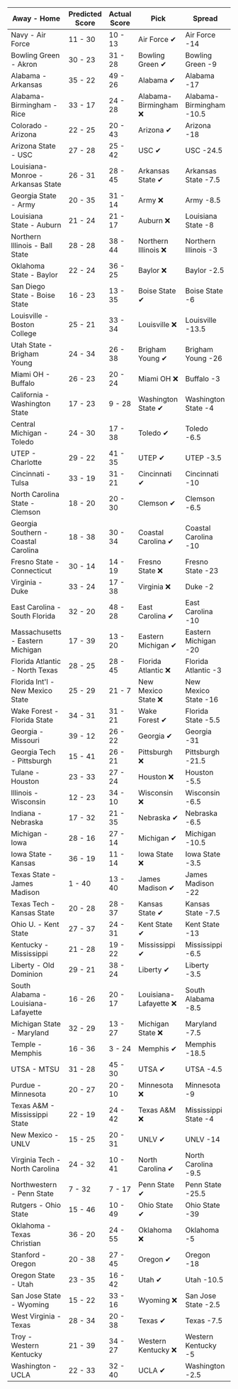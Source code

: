 Away - Home | Predicted Score | Actual Score | Pick | Spread | ATS Pick | O/U | O/U Pick
---| ---| ---| ---| ---| ---| ---| ---
Navy - Air Force | 11 - 30 | 10 - 13 | Air Force ✔ | Air Force -14 | Air Force ❌ | 38 | Over ❌
Bowling Green - Akron | 30 - 23 | 31 - 28 | Bowling Green ✔ | Bowling Green -9 | Akron ✔ | 49.5 | Over ✔
Alabama - Arkansas | 35 - 22 | 49 - 26 | Alabama ✔ | Alabama -17 | Arkansas ❌ | 61 | Under ❌
Alabama-Birmingham - Rice | 33 - 17 | 24 - 28 | Alabama-Birmingham ❌ | Alabama-Birmingham -10.5 | Alabama-Birmingham ❌ | 51 | Under ❌
Colorado - Arizona | 22 - 25 | 20 - 43 | Arizona ✔| Arizona -18 | Colorado ❌ | 58.5 | Under ❌
Arizona State - USC | 27 - 28 | 25 - 42 | USC ✔ | USC -24.5 | Arizona State ✔ | 61 | Under ❌
Louisiana-Monroe - Arkansas State | 26 - 31 | 28 - 45 | Arkansas State ✔ | Arkansas State -7.5 | Louisiana-Monroe ❌ | 59 | Over ✔
Georgia State - Army | 20 - 35 | 31 - 14 | Army ❌ | Army -8.5 | Army ❌ | 54 | Over ❌
Louisiana State - Auburn | 21 - 24 | 21 - 17 | Auburn ❌ | Louisiana State -8 | Auburn ❌ | 44.5 | Over ❌
Northern Illinois - Ball State | 28 - 28 | 38 - 44 | Northern Illinois ❌ | Northern Illinois -3 | Ball State ✔ | 58.5 | Under ❌
Oklahoma State - Baylor | 22 - 24 | 36 - 25 | Baylor ❌ | Baylor -2.5 | Oklahoma State ✔ | 56 | Under ❌
San Diego State - Boise State | 16 - 23 | 13 - 35 | Boise State ✔ | Boise State -6 | Boise State ✔ | 38 | Over ✔
Louisville - Boston College | 25 - 21 | 33 - 34 | Louisville ❌ | Louisville -13.5 | Boston College ✔ | 48 | Under ❌
Utah State - Brigham Young | 24 - 34 | 26 - 38 | Brigham Young ✔ | Brigham Young -26 | Utah State ✔ | 60 | Over ✔
Miami OH - Buffalo | 26 - 23 | 20 - 24 | Miami OH ❌ | Buffalo -3 | Miami OH ❌ | 49.5 | Under ✔
California - Washington State | 17 - 23 | 9 - 28 | Washington State ✔ | Washington State -4 | Washington State ✔ | 52.5 | Under ✔
Central Michigan - Toledo | 24 - 30 | 17 - 38 | Toledo ✔ | Toledo -6.5 | Central Michigan ❌ | 56 | Under ✔
UTEP - Charlotte | 29 - 22 | 41 - 35 | UTEP ✔ | UTEP -3.5 | UTEP ✔ | 56 | Under ❌
Cincinnati - Tulsa | 33 - 19 | 31 - 21 | Cincinnati ✔ | Cincinnati -10 | Cincinnati ❌ | 59.5 | Under ✔
North Carolina State - Clemson | 18 - 20 | 20 - 30 | Clemson ✔ | Clemson -6.5 | North Carolina State ❌ | 45.5 | Under ❌
Georgia Southern - Coastal Carolina | 18 - 38 | 30 - 34 | Coastal Carolina ✔ | Coastal Carolina -10 | Coastal Carolina ❌ | 70 | Under ✔
Fresno State - Connecticut | 30 - 14 | 14 - 19 | Fresno State ❌ | Fresno State -23 | Connecticut ✔ | 51 | Under ✔
Virginia - Duke | 33 - 24 | 17 - 38 | Virginia ❌ | Duke -2 | Virginia ❌ | 55 | Over ❌
East Carolina - South Florida | 32 - 20 | 48 - 28 | East Carolina ✔ | East Carolina -10 | East Carolina ✔ | 55.5 | Under ❌
Massachusetts - Eastern Michigan | 17 - 39 | 13 - 20 | Eastern Michigan ✔ | Eastern Michigan -20 | Eastern Michigan ❌ | 53.5 | Over ❌
Florida Atlantic - North Texas | 28 - 25 | 28 - 45 | Florida Atlantic ❌ | Florida Atlantic -3 | North Texas ✔ | 67.5 | Under ❌
Florida Int'l - New Mexico State | 25 - 29 | 21 - 7 | New Mexico State ❌ | New Mexico State -16 | Florida Int'l ✔ | 54 | Over ❌
Wake Forest - Florida State | 34 - 31 | 31 - 21 | Wake Forest ✔ | Florida State -5.5 | Wake Forest ✔ | 68 | Under ✔
Georgia - Missouri | 39 - 12 | 26 - 22 | Georgia ✔ | Georgia -31 | Missouri ✔ | 54 | Under ✔
Georgia Tech - Pittsburgh | 15 - 41 | 26 - 21 | Pittsburgh ❌ | Pittsburgh -21.5 | Pittsburgh ❌ | 47 | Over ❌
Tulane - Houston | 23 - 33 | 27 - 24 | Houston ❌ | Houston -5.5 | Houston ❌ | 52 | Over ❌
Illinois - Wisconsin | 12 - 23 | 34 - 10 | Wisconsin ❌ | Wisconsin -6.5 | Wisconsin ❌ | 43.5 | Under ❌
Indiana - Nebraska | 17 - 32 | 21 - 35 | Nebraska ✔ | Nebraska -6.5 | Nebraska ✔ | 61.5 | Under ✔
Michigan - Iowa | 28 - 16 | 27 - 14 | Michigan ✔ | Michigan -10.5 | Michigan ✔ | 42 | Over ❌
Iowa State - Kansas | 36 - 19 | 11 - 14 | Iowa State ❌ | Iowa State -3.5 | Iowa State ❌ | 59 | Under ✔
Texas State - James Madison | 1 - 40 | 13 - 40 | James Madison ✔ | James Madison -22 | James Madison ✔ | 50.5 | Under ❌
Texas Tech - Kansas State | 20 - 28 | 28 - 37 | Kansas State ✔ | Kansas State -7.5 | Kansas State ✔ | 56 | Under ❌
Ohio U. - Kent State | 27 - 37 | 24 - 31 | Kent State ✔ | Kent State -13 | Ohio U. ✔ | 65.5 | Under ✔
Kentucky - Mississippi | 21 - 28 | 19 - 22 | Mississippi ✔ | Mississippi -6.5 | Mississippi ❌ | 54 | Under ✔
Liberty - Old Dominion | 29 - 21 | 38 - 24 | Liberty ✔ | Liberty -3.5 | Liberty ✔ | 47.5 | Over ✔
South Alabama - Louisiana-Lafayette | 16 - 26 | 20 - 17 | Louisiana-Lafayette ❌ | South Alabama -8.5 | Louisiana-Lafayette ❌ | 47.5 | Under ✔
Michigan State - Maryland | 32 - 29 | 13 - 27 | Michigan State ❌ | Maryland -7.5 | Michigan State ❌ | 58.5 | Over ❌
Temple - Memphis | 16 - 36 | 3 - 24 | Memphis ✔ | Memphis -18.5 | Memphis ✔ | 50 | Over ❌
UTSA - MTSU | 31 - 28 | 45 - 30 | UTSA ✔ | UTSA -4.5 | MTSU ❌ | 64 | Under ❌
Purdue - Minnesota | 20 - 27 | 20 - 10 | Minnesota ❌ | Minnesota -9 | Purdue ✔ | 53 | Under ✔
Texas A&M - Mississippi State | 22 - 19 | 24 - 42 | Texas A&M ❌ | Mississippi State -4 | Texas A&M ❌ | 45 | Under ❌
New Mexico - UNLV | 15 - 25 | 20 - 31 | UNLV ✔ | UNLV -14 | New Mexico ✔ | 44 | Under ❌
Virginia Tech - North Carolina | 24 - 32 | 10 - 41 | North Carolina ✔ | North Carolina -9.5 | Virginia Tech ❌ | 58 | Under ✔
Northwestern - Penn State | 7 - 32 | 7 - 17 | Penn State ✔ | Penn State -25.5 | Northwestern ✔ | 50 | Under ✔
Rutgers - Ohio State | 15 - 46 | 10 - 49 | Ohio State ✔ | Ohio State -39 | Rutgers ✔ | 58 | Over ✔
Oklahoma - Texas Christian | 36 - 20 | 24 - 55 | Oklahoma ❌ | Oklahoma -5 | Oklahoma ❌ | 69.5 | Under ❌
Stanford - Oregon | 20 - 38 | 27 - 45 | Oregon ✔ | Oregon -18 | Stanford ✔ | 63 | Under ❌
Oregon State - Utah | 23 - 35 | 16 - 42 | Utah ✔ | Utah -10.5 | Utah ✔ | 54 | Over ✔
San Jose State - Wyoming | 15 - 22 | 33 - 16 | Wyoming ❌ | San Jose State -2.5 | San Jose State ❌ | 42.5 | Under ❌
West Virginia - Texas | 28 - 34 | 20 - 38 | Texas ✔ | Texas -7.5 | West Virginia ❌ | 61 | Over ❌
Troy - Western Kentucky | 21 - 39 | 34 - 27 | Western Kentucky ❌ | Western Kentucky -5 | Western Kentucky ❌ | 55 | Over ✔
Washington - UCLA | 22 - 33 | 32 - 40 | UCLA ✔ | Washington -2.5 | UCLA ✔ | 65.5 | Under ❌